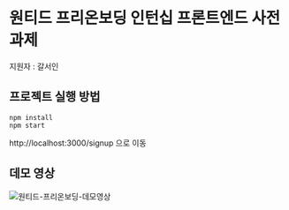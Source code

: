 # 원티드 프리온보딩 인턴십 프론트엔드 사전 과제

지원자 : 갈서인
## 프로젝트 실행 방법

    npm install
    npm start
http://localhost:3000/signup 으로 이동
 ## 데모 영상
 
![원티드-프리온보딩-데모영상](https://github.com/GSIII/wanted-pre-onboarding-frontend/assets/103163277/db533c25-9620-480c-85eb-160bbbd84dde)
